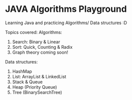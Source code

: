 # JAVA Algorithms Playground

Learning Java and practicing Algorithms/ Data structures :D

Topics covered:
Algorithms:
1. Search: Binary & Linear 
2. Sort: Quick, Counting & Radix
3. Graph theory coming soon!

Data structures:
1. HashMap
2. List: ArrayList & LinkedList
3. Stack & Queue
4. Heap (Priority Queue)
5. Tree (BinarySearchTree)

